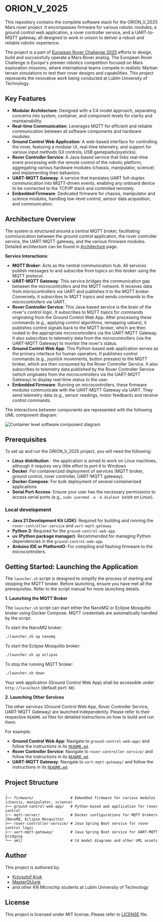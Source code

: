 # ORION_V_2025

This repository contains the complete software stack for the ORION_V_2025 Mars rover project.
It encompasses firmware for various robotic modules,
a ground control web application, a rover controller service, and a UART-to-MQTT gateway, 
all designed to work in unison to deliver a robust and reliable robotic experience.

The project is a part of [European Rover Challenge 2025](http://roverchallenge.eu/) efforts to design, build and successfully operate a Mars Rover analog. 
The European Rover Challenge is Europe's premier robotics competition focused on Mars 
exploration missions, where international teams compete in realistic 
Martian terrain simulations to test their rover designs and capabilities. 
This project represents the innovative work being conducted at 
Lublin University of Technology.

## Key Features

*   **Modular Architecture**: Designed with a C4 model approach, separating concerns into system, container, and component levels for clarity and maintainability.
*   **Real-time Communication**: Leverages MQTT for efficient and reliable communication between all software components and hardware modules.
*   **Ground Control Web Application**: A web-based interface for controlling the rover, featuring a modular UI, real-time telemetry, and support for various input methods (UI controls, USB gamepads/joysticks).
*   **Rover Controller Service**: A Java-based service that links real-time event processing with the remote control of the robotic platform, aggregating various hardware modules (chassis, manipulator, science) and implementing their behaviors.
*   **UART-MQTT Gateway**: A service that translates UART full-duplex communication into MQTT-driven events, enabling any onboard device to be connected to the TCP/IP stack and controlled remotely.
*   **Embedded Firmware**: Dedicated firmware for chassis, manipulator and science modules, handling low-level control, sensor data acquisition, and communication.

## Architecture Overview

The system is structured around a central MQTT broker, facilitating communication between the ground control application, the rover controller service, the UART-MQTT gateway, and the various firmware modules. Detailed architecture can be found in [Architecture](./ARCHITECTURE.md) page.

**Service Interactions:**

*   **MQTT Broker**: Acts as the central communication hub. All services publish messages to and subscribe from topics on this broker using the MQTT protocol.
*   **UART-MQTT Gateway**: This service bridges the communication gap between the microcontrollers and the MQTT network. It receives data from microcontrollers via UART and publishes it to the MQTT broker. Conversely, it subscribes to MQTT topics and sends commands to the microcontrollers via UART.
*   **Rover Controller Service**: This Java-based service is the brain of the rover's control logic. It subscribes to MQTT topics for commands originating from the Ground Control Web App. After processing these commands (e.g., applying control algorithms, remapping values), it publishes control signals back to the MQTT broker, which are then routed to the appropriate microcontrollers via the UART-MQTT Gateway. It also subscribes to telemetry data from the microcontrollers (via the UART-MQTT Gateway) to monitor the rover's status.
*   **Ground Control Web App**: This Python-based web application serves as the primary interface for human operators. It publishes control commands (e.g., joystick movements, button presses) to the MQTT broker, which are then consumed by the Rover Controller Service. It also subscribes to telemetry data published by the Rover Controller Service (which originates from the microcontrollers via the UART-MQTT Gateway) to display real-time status to the user.
*   **Embedded Firmware**: Running on microcontrollers, these firmware modules communicate with the UART-MQTT Gateway via UART. They send telemetry data (e.g., sensor readings, motor feedback) and receive control commands.

The interactions between components are represented with the following UML
component diagram:

![Container level software component diagram](uml/c4model/02_container_level/010_container_rover_software_component_diagram.svg)

## Prerequisites

To set up and run the ORION_V_2025 project, you will need the following:

*   **Linux distribution** - the application is aimed to work on Linux machines, although
it requires very little effort to port it to Windows 
*   **Docker**: For containerized deployment of services (MQTT broker, ground control, rover controller, UART-MQTT gateway).
*   **Docker Compose**: For bulk deployment of several containerized applications
*   **Serial Port Access**: Ensure your user has the necessary permissions to access serial ports (e.g., `sudo usermod -a -G dialout $USER` on Linux).

### Local development
*   **Java 21 Development Kit (JDK)**: Required for building and running the `rover-controller-service` and `uart-mqtt-gateway` 
*   **Python 3**: Required for the `ground-control-web-app`.
*   **uv (Python package manager)**: Recommended for managing Python dependencies in the `ground-control-web-app`.
*   **Arduino IDE or PlatformIO**: For compiling and flashing firmware to the microcontrollers.

## Getting Started: Launching the Application

The `launcher.sh` script is designed to simplify the process of starting and stopping the MQTT broker. Before launching, ensure you have met all the prerequisites. Refer to the script manual for more launching details.

**1. Launching the MQTT Broker**

The `launcher.sh` script can start either the NanoMQ or Eclipse Mosquitto broker using Docker Compose. MQTT credentials are automatically handled by the script.

To start the NanoMQ broker:

```bash
./launcher.sh up nanomq
```

To start the Eclipse Mosquitto broker:

```bash
./launcher.sh up eclipse
```

To stop the running MQTT broker:

```bash
./launcher.sh down
```

Your web application (Ground Control Web App) shall be accessible under `http://localhost` (default port: `80`).

**2. Launching Other Services**

The other services (Ground Control Web App, Rover Controller Service, UART-MQTT Gateway) are launched independently. Please refer to their respective `README.md` files for detailed instructions on how to build and run them.

For example:

*   **Ground Control Web App**: Navigate to `ground-control-web-app/` and follow the instructions in its [`README.md`](./ground-control-web-app/README.md).
*   **Rover Controller Service**: Navigate to `rover-controller-service/` and follow the instructions in its [`README.md`](./rover-controller-service/README.md).
*   **UART-MQTT Gateway**: Navigate to `uart-mqtt-gateway/` and follow the instructions in its [`README.md`](./uart-mqtt-gateway/README.md).


## Project Structure

```
.
├── firmware/                 # Embedded firmware for various modules (chassis, manipulator, science)
├── ground-control-web-app/   # Python-based web application for rover control
├── mqtt-server/              # Docker configurations for MQTT brokers (NanoMQ, Eclipse Mosquitto)
├── rover-controller-service/ # Java Spring Boot service for rover control logic
├── uart-mqtt-gateway/        # Java Spring Boot service for UART-MQTT bridging
└── uml/                      # C4 model diagrams and other UML assets
```

## Author

This project is authored by:
* [Krzysztof Kruk](https://github.com/krkruk)
* [MasterOfJunk](https://github.com/MasterOfJunk)
* and other KN Microchip students at Lublin University of Technology

## License

This project is licensed under MIT license. Please refer to [LICENSE](./LICENSE) file.
